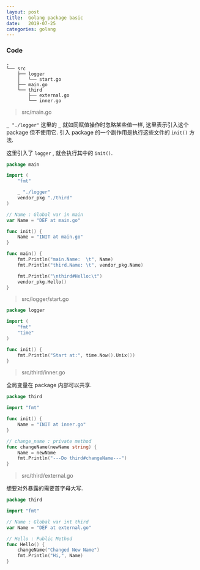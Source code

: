```yaml
---
layout: post
title:  Golang package basic
date:   2019-07-25
categories: golang
---
```


### Code

```text
.
└── src
    ├── logger
    │   └── start.go
    ├── main.go
    └── third
        ├── external.go
        └── inner.go
```

> src/main.go

`_ "./logger"` 这里的 `_` 就如同赋值操作时忽略某些值一样, 这里表示引入这个 package 但不使用它. 引入 package 的一个副作用是执行这些文件的 `init()` 方法.

这里引入了 `logger` , 就会执行其中的 `init()`.

```go
package main

import (
	"fmt"

	_ "./logger"
	vendor_pkg "./third"
)

// Name : Global var in main
var Name = "DEF at main.go"

func init() {
	Name = "INIT at main.go"
}

func main() {
	fmt.Println("main.Name:  \t", Name)
	fmt.Println("third.Name: \t", vendor_pkg.Name)

	fmt.Println("\nthird#Hello:\t")
	vendor_pkg.Hello()
}

```

> src/logger/start.go

```go
package logger

import (
	"fmt"
	"time"
)

func init() {
	fmt.Println("Start at:", time.Now().Unix())
}

```

> src/third/inner.go

全局变量在 package 内部可以共享.

```go
package third

import "fmt"

func init() {
	Name = "INIT at inner.go"
}

// change_name : private method
func changeName(newName string) {
	Name = newName
	fmt.Println("---Do third#changeName---")
}

```

> src/third/external.go

想要对外暴露的需要首字母大写.

```go
package third

import "fmt"

// Name : Global var int third
var Name = "DEF at external.go"

// Hello : Public Method
func Hello() {
	changeName("Changed New Name")
	fmt.Println("Hi,", Name)
}

```